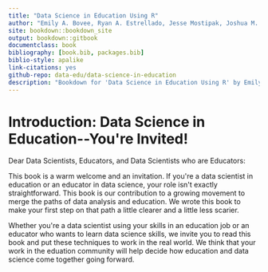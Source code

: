 ```yaml
--- 
title: "Data Science in Education Using R"
author: "Emily A. Bovee, Ryan A. Estrellado, Jesse Mostipak, Joshua M. Rosenberg, and Isabella C. Velásquez"
site: bookdown::bookdown_site
output: bookdown::gitbook
documentclass: book
bibliography: [book.bib, packages.bib]
biblio-style: apalike
link-citations: yes
github-repo: data-edu/data-science-in-education
description: "Bookdown for 'Data Science in Education Using R' by Emily A. Bovee, Ryan A. Estrellado, Jesse Mostipak, Joshua M. Rosenberg, and Isabella C. Velásquez to be published by Routledge in 2020"
---
```


# Introduction: Data Science in Education--You're Invited!

Dear Data Scientists, Educators, and Data Scientists who are Educators: 

This book is a warm welcome and an invitation. If you're a data scientist in education or an educator in data science, your role isn't exactly straightforward. This book is our contribution to a growing movement to merge the paths of data analysis and education. We wrote this book to make your first step on that path a little clearer and a little less scarier. 

Whether you're a data scientist using your skills in an education job or an educator who wants to learn data science skills, we invite you to read this book and put these techniques to work in the real world. We think that your work in the eduation community will help decide how education and data science come together going forward. 


